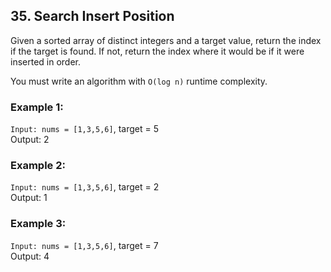 ## 35. Search Insert Position


Given a sorted array of distinct integers and a target value, return the index if the target is found. 
If not, return the index where it would be if it were inserted in order.

You must write an algorithm with ```O(log n)``` runtime complexity.

### Example 1:

```Input: nums = [1,3,5,6]```, target = 5 <br>
Output: 2

### Example 2:
```Input: nums = [1,3,5,6]```, target = 2 <br>
Output: 1

### Example 3:
```Input: nums = [1,3,5,6]```, target = 7 <br>
Output: 4
